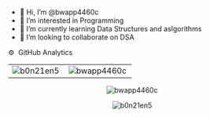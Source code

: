 - 👋 Hi, I’m @bwapp4460c
- 👀 I’m interested in Programming
- 🌱 I’m currently learning Data Structures and aslgorithms
- 💞️ I’m looking to collaborate on DSA




<g-emoji class="g-emoji" alias='gear'  fallback-src="https://github.githubassets.com/images/icons/emoji/unicode/2699.png" >⚙️</g-emoji>
&nbsp;GitHub Analytics




<table>
<tr>
 <td><img align="left" alt="b0n21en5" src="https://github-readme-stats-eight-theta.vercel.app/api?username=bwapp4460c&show_icons=true&theme=algolia&include_all_commits=true&count_private=true" style="max-width: 100%;" /></td>
<td><img align="left" alt="bwapp4460c" src="https://github-readme-stats-eight-theta.vercel.app/api/top-langs/?username=bwapp4460c&show_icons=true&layout=compact&langs_count=8&theme=algolia" style="max-width: 100%;" /></td>
</tr>
</table>

<!---
bwapp4460c/bwapp4460c is a ✨ special ✨ repository because its `README.md` (this file) appears on your GitHub profile.
You can click the Preview link to take a look at your changes.
--->


<div align="center">
<p><img align="center" src="https://github-readme-streak-stats.herokuapp.com/?user=b0n21en5&theme=dark" alt="bwapp4460c" /></p>
<p><img align="center" src="https://github-readme-streak-stats.herokuapp.com/?user=b0n21en5&" alt="b0n21en5" /></p>
  </div>
